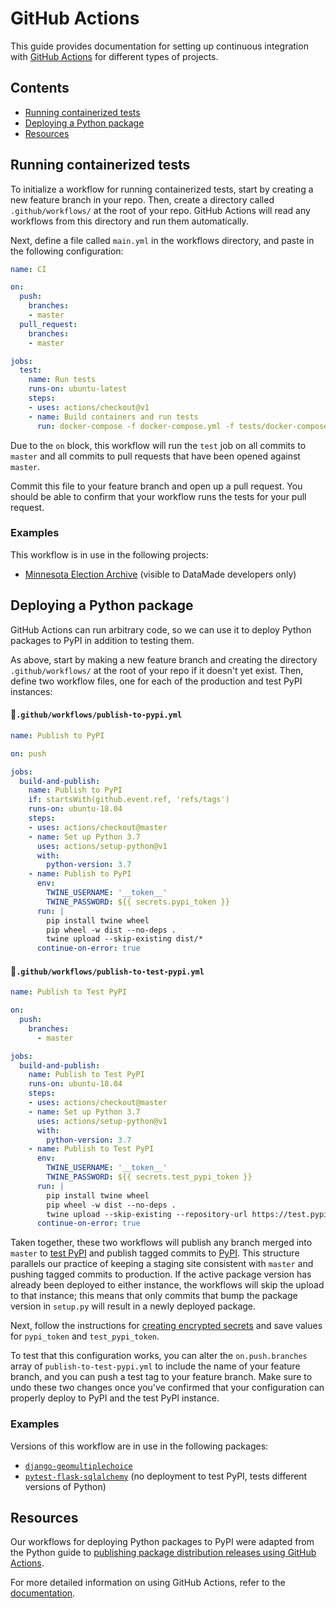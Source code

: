 # GitHub Actions

This guide provides documentation for setting up continuous integration with [GitHub Actions](https://help.github.com/en/actions) for different types of projects.

## Contents

- [Running containerized tests](#running-containerized-tests)
- [Deploying a Python package](#deploying-a-python-package)
- [Resources](#resources)

## Running containerized tests

To initialize a workflow for running containerized tests, start by creating a new feature branch in your repo. Then, create a directory called `.github/workflows/` at the root of your repo. GitHub Actions will read any workflows from this directory and run them automatically.

Next, define a file called `main.yml` in the workflows directory, and paste in the following configuration:

```yaml
name: CI

on:
  push:
    branches:
    - master
  pull_request:
    branches:
    - master

jobs:
  test:
    name: Run tests
    runs-on: ubuntu-latest
    steps:
    - uses: actions/checkout@v1
    - name: Build containers and run tests
      run: docker-compose -f docker-compose.yml -f tests/docker-compose.yml run --rm app
```

Due to the `on` block, this workflow will run the `test` job on all commits to `master` and all commits to pull requests that have been opened against `master`.

Commit this file to your feature branch and open up a pull request. You should be able to confirm that your workflow runs the tests for your pull request.

### Examples

This workflow is in use in the following projects:

- [Minnesota Election Archive](https://github.com/datamade/mn-election-archive) (visible to DataMade developers only)

## Deploying a Python package

GitHub Actions can run arbitrary code, so we can use it to deploy Python packages to PyPI in addition to testing them.

As above, start by making a new feature branch and creating the directory `.github/workflows/` at the root of your repo if it doesn't yet exist. Then, define two workflow files, one for each of the production and test PyPI instances:

#### 📄`.github/workflows/publish-to-pypi.yml`

```yaml
name: Publish to PyPI

on: push

jobs:
  build-and-publish:
    name: Publish to PyPI
    if: startsWith(github.event.ref, 'refs/tags')
    runs-on: ubuntu-18.04
    steps:
    - uses: actions/checkout@master
    - name: Set up Python 3.7
      uses: actions/setup-python@v1
      with:
        python-version: 3.7
    - name: Publish to PyPI
      env:
        TWINE_USERNAME: '__token__'
        TWINE_PASSWORD: ${{ secrets.pypi_token }}
      run: |
        pip install twine wheel
        pip wheel -w dist --no-deps .
        twine upload --skip-existing dist/*
      continue-on-error: true
```

#### 📄`.github/workflows/publish-to-test-pypi.yml`

```yaml
name: Publish to Test PyPI

on:
  push:
    branches:
      - master

jobs:
  build-and-publish:
    name: Publish to Test PyPI
    runs-on: ubuntu-18.04
    steps:
    - uses: actions/checkout@master
    - name: Set up Python 3.7
      uses: actions/setup-python@v1
      with:
        python-version: 3.7
    - name: Publish to Test PyPI
      env:
        TWINE_USERNAME: '__token__'
        TWINE_PASSWORD: ${{ secrets.test_pypi_token }}
      run: |
        pip install twine wheel
        pip wheel -w dist --no-deps .
        twine upload --skip-existing --repository-url https://test.pypi.org/legacy/ dist/*
      continue-on-error: true
```

Taken together, these two workflows will publish any branch merged into `master` to [test PyPI](https://test.pypi.org/) and publish tagged commits to [PyPI](https://pypi.org/). This structure parallels our practice of keeping a staging site consistent with `master` and pushing tagged commits to production. If the active package version has already been deployed to either instance, the workflows will skip the upload to that instance; this means that only commits that bump the package version in `setup.py` will result in a newly deployed package.

Next, follow the instructions for [creating encrypted secrets](https://help.github.com/en/actions/automating-your-workflow-with-github-actions/creating-and-using-encrypted-secrets#creating-encrypted-secrets) and save values for `pypi_token` and `test_pypi_token`.

To test that this configuration works, you can alter the `on.push.branches` array of `publish-to-test-pypi.yml` to include the name of your feature branch, and you can push a test tag to your feature branch. Make sure to undo these two changes once you've confirmed that your configuration can properly deploy to PyPI and the test PyPI instance.

### Examples

Versions of this workflow are in use in the following packages:

- [`django-geomultiplechoice`](https://github.com/datamade/django-geomultiplechoice/)
- [`pytest-flask-sqlalchemy`](https://github.com/jeancochrane/pytest-flask-sqlalchemy) (no deployment to test PyPI, tests different versions of Python)

## Resources

Our workflows for deploying Python packages to PyPI were adapted from the Python guide to [publishing package distribution releases using GitHub Actions](https://packaging.python.org/guides/publishing-package-distribution-releases-using-github-actions-ci-cd-workflows).

For more detailed information on using GitHub Actions, refer to the [documentation](https://help.github.com/en/actions).
